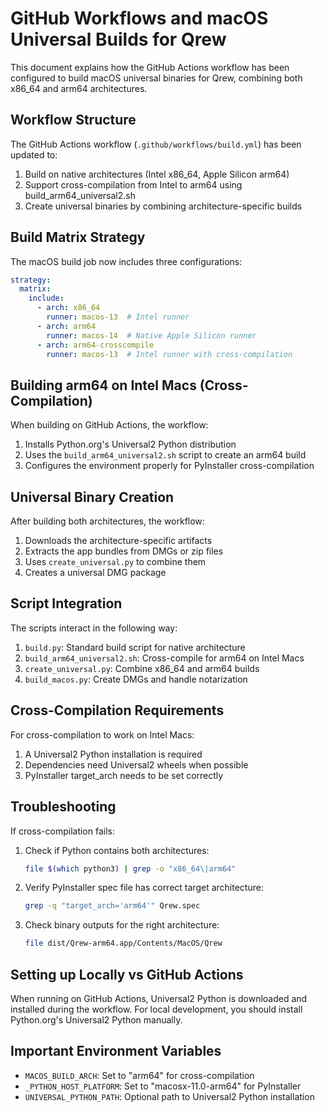 # GitHub Workflows and macOS Universal Builds for Qrew

This document explains how the GitHub Actions workflow has been configured to build macOS universal binaries for Qrew, combining both x86_64 and arm64 architectures.

## Workflow Structure

The GitHub Actions workflow (`.github/workflows/build.yml`) has been updated to:

1. Build on native architectures (Intel x86_64, Apple Silicon arm64)
2. Support cross-compilation from Intel to arm64 using build_arm64_universal2.sh
3. Create universal binaries by combining architecture-specific builds

## Build Matrix Strategy

The macOS build job now includes three configurations:

```yaml
strategy:
  matrix:
    include:
      - arch: x86_64
        runner: macos-13  # Intel runner
      - arch: arm64
        runner: macos-14  # Native Apple Silicon runner
      - arch: arm64-crosscompile
        runner: macos-13  # Intel runner with cross-compilation
```

## Building arm64 on Intel Macs (Cross-Compilation)

When building on GitHub Actions, the workflow:

1. Installs Python.org's Universal2 Python distribution
2. Uses the `build_arm64_universal2.sh` script to create an arm64 build 
3. Configures the environment properly for PyInstaller cross-compilation

## Universal Binary Creation

After building both architectures, the workflow:

1. Downloads the architecture-specific artifacts
2. Extracts the app bundles from DMGs or zip files
3. Uses `create_universal.py` to combine them
4. Creates a universal DMG package

## Script Integration

The scripts interact in the following way:

1. `build.py`: Standard build script for native architecture
2. `build_arm64_universal2.sh`: Cross-compile for arm64 on Intel Macs
3. `create_universal.py`: Combine x86_64 and arm64 builds
4. `build_macos.py`: Create DMGs and handle notarization

## Cross-Compilation Requirements

For cross-compilation to work on Intel Macs:

1. A Universal2 Python installation is required
2. Dependencies need Universal2 wheels when possible
3. PyInstaller target_arch needs to be set correctly

## Troubleshooting

If cross-compilation fails:

1. Check if Python contains both architectures:
   ```bash
   file $(which python3) | grep -o "x86_64\|arm64"
   ```

2. Verify PyInstaller spec file has correct target architecture:
   ```bash
   grep -q "target_arch='arm64'" Qrew.spec
   ```

3. Check binary outputs for the right architecture:
   ```bash
   file dist/Qrew-arm64.app/Contents/MacOS/Qrew
   ```

## Setting up Locally vs GitHub Actions

When running on GitHub Actions, Universal2 Python is downloaded and installed during the workflow.
For local development, you should install Python.org's Universal2 Python manually.

## Important Environment Variables

- `MACOS_BUILD_ARCH`: Set to "arm64" for cross-compilation
- `_PYTHON_HOST_PLATFORM`: Set to "macosx-11.0-arm64" for PyInstaller
- `UNIVERSAL_PYTHON_PATH`: Optional path to Universal2 Python installation
